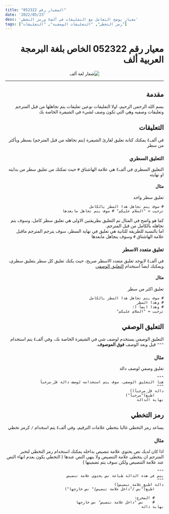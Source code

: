 ```yaml
---
title: "المعيار رقم 052322"
date: '2022/05/23'
desc: 'معيار يوضح التعامل مع التعليقات في ألف٤ ورمز التخطي'
tags: ["رمز التخطي", "التعليقات الوصفية", "التعليقات"]
---
```


<div dir="rtl">

# معيار رقم 052322 الخاص بلغة البرمجة العربية ألف

<center>
<img alt="شعار لغة ألف" src="https://avatars.githubusercontent.com/alifcommunity" />
</center>

---


## مقدمة
بسم الله الرحمن الرحيم، اولا التعليقات نوعين تعليقات يتم تجاهلها من قبل المترجم وتعليقات وصفيه وهي التي تكون وصف لشيء في الشيفرة الخاصة بك

## التعليقات
في ألف٤ يمكنك كتابة تعليق لقارئ الشيفرة (يتم تجاهله من قبل المترجم) بسطر وبأكثر من سطر

### التعليق السطري
التعليق السطري في ألف٤ هي علامة الهاشتاق `#` حيث تمكنك من تعليق سطر من بدايته او نهايته

#### مثال
تعليق سطر واحد

```ألف٤
# سوف يتم تجاهل هذا السطر بالكامل
ترحيب = "السلام عليكم" # سوف يتم تجاهل مابعدها
```

كما هو واضح في المثال تم التعليق بطريقتين الاولى هي تعليق سطر كامل، وسوف يتم تجاهله بالكامل من قبل المترجم.
<br>اما بالنسبة للطريقة للثانية هي تعليق في نهاية السطر، سوف يترجم المترجم ماقبل علامة الهاشتاق `#` وسوف يتجاهل مابعدها

### تعليق متعدد الاسطر
في ألف٤ لايوجد تعليق متعدد الاسطر صريح، حيث يكنك تعليق كل سطر بتعليق سطري، ويمكنك ايضآ استخدام [التعليق الوصفي](#التعليق-الوصفي)

#### مثال
تعليق اكثر من سطر

```ألف٤
# سوف يتم تجاهل هذا السطر بالكامل
# وهذا السطر
# وهذا ايضآ (:
ترحيب = "السلام عليكم"
```

## التعليق الوصفي
التعليق الوصفي يستخدم لوصف شي في الشيفرة الخاصة بك، وفي ألف٤ يتم استخدام `"""` قبل وبعد الوصف **فوق الموصوف**.
### مثال
تعليق وصفي لوصف دالة
```ألف٤
"""
هنا التعليق الوصفي، سوف يتم استخدامه لوصف دالة قل_مرحبآ
"""
دالة قل_مرحبآ()
    اطبع("مرحبآ")
نهاية الدالة
```

## رمز التخطي
يساعد رمز التخطي غالبا بتخطي علامات الترقيم، وفي ألف٤ يتم اسخدام `/` كرمز تخطي
### مثال

اذا كان لديك نص يحتوي علامة تنصيص بداخله يمكنك استخدام رمز التخطي لتخبر المترجم ان يتخطى علامة التنصيص ولا ينهي النص عندها ( التخطي يكون بعدم انهاء النص عند علامة التنصيص ولكن سوف يتم تضمينها )


```ألف٤
"""
يتم في هذه الدالة طباعة نص يحتوي علامة تنصيص
"""
دالة اطبع_علامة_تنصيص()
    اطبع("نص /"داخل علامة تنصيص/" نص خارجها")

    # المخرج:
    #    نص "داخل علامة تنصيص" نص خارجها
نهاية دالة
```

<div>
